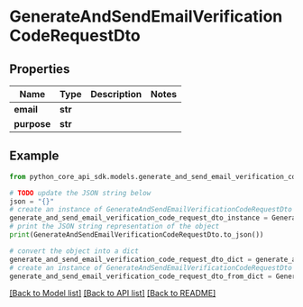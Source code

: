 # GenerateAndSendEmailVerificationCodeRequestDto


## Properties

Name | Type | Description | Notes
------------ | ------------- | ------------- | -------------
**email** | **str** |  | 
**purpose** | **str** |  | 

## Example

```python
from python_core_api_sdk.models.generate_and_send_email_verification_code_request_dto import GenerateAndSendEmailVerificationCodeRequestDto

# TODO update the JSON string below
json = "{}"
# create an instance of GenerateAndSendEmailVerificationCodeRequestDto from a JSON string
generate_and_send_email_verification_code_request_dto_instance = GenerateAndSendEmailVerificationCodeRequestDto.from_json(json)
# print the JSON string representation of the object
print(GenerateAndSendEmailVerificationCodeRequestDto.to_json())

# convert the object into a dict
generate_and_send_email_verification_code_request_dto_dict = generate_and_send_email_verification_code_request_dto_instance.to_dict()
# create an instance of GenerateAndSendEmailVerificationCodeRequestDto from a dict
generate_and_send_email_verification_code_request_dto_from_dict = GenerateAndSendEmailVerificationCodeRequestDto.from_dict(generate_and_send_email_verification_code_request_dto_dict)
```
[[Back to Model list]](../README.md#documentation-for-models) [[Back to API list]](../README.md#documentation-for-api-endpoints) [[Back to README]](../README.md)


